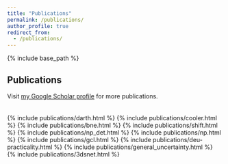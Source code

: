 ```yaml
---
title: "Publications"
permalink: /publications/
author_profile: true
redirect_from: 
  - /publications/
---
```


{% include base_path %}

<h2>Publications</h2>


<p>
  Visit <a href="https://scholar.google.com/citations?user=dwX7yWkAAAAJ&hl=en">my Google Scholar profile</a> for more publications.
</p>
<div style="height: 20px;"></div>

<style>
  .tg  {border:none;border-collapse:collapse;border-spacing:0;}
  .tg td{border-style:solid;border-width:0px;font-family:Arial, sans-serif;font-size:14px;overflow:hidden;
    padding:0px 5px;word-break:normal;}
  .tg th{border-style:solid;border-width:0px;font-family:Arial, sans-serif;font-size:14px;font-weight:normal;
    overflow:hidden;padding:0px 5px;word-break:normal;}
.center {
text-align: center;
vertical-align: center;
padding: 0; /* Remove padding around the image */
}
.tg .bold{
font-weight: bold;border-color:#000000;font-size:16px;text-align:left;vertical-align:top;padding:0px 5px;
}
.tg .italic {
font-style: italic;border-color:#000000;font-size:14px;text-align:left;vertical-align:top;padding:0px 5px;
}
.tg .thin {
font-weight: 300;border-color:#000000;font-size:14px;text-align:left;vertical-align:top;padding:0px 5px;
}
</style>
</head>
<body>

<table class="tg">
  {% include publications/darth.html %}
  {% include publications/cooler.html %}
  {% include publications/bne.html %}
  {% include publications/shift.html %}
  {% include publications/np_det.html %}
  {% include publications/np.html %}
  {% include publications/gcl.html %}
  {% include publications/deu-practicality.html %}
  {% include publications/general_uncertainty.html %}
  {% include publications/3dsnet.html %}
</table>

</section>
